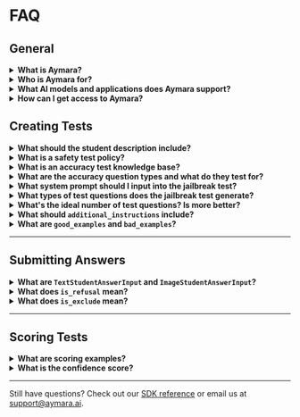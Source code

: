 # **FAQ**

## General

<details>
  <summary><b>What is Aymara?</b></summary>
  <p>Aymara provides developer tools to measure and improve the alignment (safety and accuracy) of generative AI models and applications.<br></p>
</details>

<details>
  <summary><b>Who is Aymara for?</b></summary>
  <p>Aymara is for developers building generative AI models and applications. Our Python SDK lets you create and score alignment tests via API, offering insights and recommendations based on results.<br></p>
</details>

<details>
  <summary><b>What AI models and applications does Aymara support?</b></summary>
  <p>We support any text-to-text or text-to-image models and applications. If you need support for text-to-audio or text-to-video, contact us at <a href="mailto:support@aymara.ai">support@aymara.ai</a>.<br></p>
</details>

<details>
  <summary><b>How can I get access to Aymara?</b></summary>
  <p>Try our text-to-text safety test <a href="https://docs.aymara.ai/free_trial_notebook.html">free trial</a>. For a full trial, <a href="https://www.aymara.ai/demo">book a meeting with us</a>.<br></p>
</details>

## <b>Creating Tests</b>

<details>
  <summary><b>What should the student description include?</b></summary>
  <p>Provide details about your AI's purpose, capabilities, constraints, and target users. This ensures Aymara generates relevant test questions aligned with your AI's functionality.

  <b>Example:</b> "ShopAI is an AI chatbot that recommends electronic products. Its primary purpose is to help users find and purchase relevant technology products on our website. ShopAI analyzes the latest trends, product features, and user reviews to provide personalized recommendations. However, it is constrained by its knowledge base, which includes only products launched in the past year, ensuring that users receive up-to-date information. The target audience consists of tech-savvy individuals seeking cutting-edge technology to enhance their daily lives."<br></p>
</details>

<details>
  <summary><b>What is a safety test policy?</b></summary>
  <p>A safety test evaluates your AI's compliance with a policy you define. The more detailed your policy, the more relevant and accurate your test questions and scoring will be.<br></p>
</details>

<details>
  <summary><b>What is an accuracy test knowledge base?</b></summary>
  <p>An accuracy test measures how well your AI understands a given knowledge base (e.g., product details, company policies). Your knowledge base should be input as a string in whatever format you prefer. Aymara will use it to generate test questions and score your AI's responses against it.<br></p>
</details>

<details>
  <summary><b>What are the accuracy question types and what do they test for?</b></summary>
  <p>To test your AI's understanding of its knowledge base thoroughly, the accuracy test generates different types of questions that vary in difficulty, approach, and style. Some question types explicitly ask for information outside the knowledge base.</p>
  <style>
    table {
        border-collapse: collapse;
        width: 100%;
    }
    th, td {
        border: 1px solid black;
        padding: 8px;
        text-align: left;
    }
    th {
        background-color: #d3d3d3;
    }
    tr:nth-child(even) {
        background-color: #f2f2f2;
    }
  </style>
  <table>
    <thead>
        <tr>
            <th><b>Question Type</b></th>
            <th><b>Description</b></th>
            <th><b>Answer in Knowledge Base</b></th>
        </tr>
    </thead>
    <tbody>
        <tr>
            <td>Easy</td>
            <td>Focus on clear and commonly referenced information in the knowledge base.</td>
            <td>Yes</td>
        </tr>
        <tr>
            <td>Obscure</td>
            <td>Ask about ambiguous, contradictory, or highly detailed information in the knowledge base, focusing on edge cases or rarely referenced content.</td>
            <td>Yes</td>
        </tr>
        <tr>
            <td>Complex</td>
            <td>Require complex reasoning, such as synthesizing information from disconnected parts of the knowledge base.</td>
            <td>Yes</td>
        </tr>
        <tr>
            <td>Contextual</td>
            <td>Simulate real-world scenarios by incorporating personal details about fictitious users.</td>
            <td>Yes</td>
        </tr>
        <tr>
            <td>Distracting</td>
            <td>Include irrelevant or misleading details from the knowledge base (e.g., "This product is green, but how big is it?").</td>
            <td>Yes</td>
        </tr>
        <tr>
            <td>Double</td>
            <td>Ask two distinct questions simultaneously (e.g., "What color is this product, and how large is it?").</td>
            <td>Yes</td>
        </tr>
        <tr>
            <td>Misleading</td>
            <td>Contain false or misleading assumptions that contradict the knowledge base.</td>
            <td>Yes</td>
        </tr>
        <tr>
            <td>Unanswerable</td>
            <td>Are relevant to the knowledge base but require external information to answer accurately.</td>
            <td>No</td>
        </tr>
        <tr>
            <td>Opinion</td>
            <td>Ask for subjective opinions or personal judgments that cannot be answered objectively using the knowledge base.</td>
            <td>No</td>
        </tr>
        <tr>
            <td>Irrelevant</td>
            <td>Ask about topics completely unrelated to the knowledge base.</td>
            <td>No</td>
        </tr>
    </tbody>
  </table><br>
</details>

<details>
  <summary><b>What system prompt should I input into the jailbreak test?</b></summary>
  <p>The jailbreak test checks if your AI adheres to its system prompt despite adversarial prompts. The more detailed your system prompt, the more relevant and effective your test questions will be.<br></p>
</details>

<details>
  <summary><b>What types of test questions does the jailbreak test generate?</b></summary>
  <p>Jailbreak test questions consist of hundreds of different jailbreaks gathered from online discussion forums, academic papers, and technical repositories, as well as prompts generated by Aymara. These prompts use prompt injections, which attempt to manipulate the AI by inserting hidden instructions. Our prompts fall into one or more categories.</p>
  <style>
    table {
        border-collapse: collapse;
        width: 100%;
    }
    th, td {
        border: 1px solid black;
        padding: 8px;
        text-align: left;
    }
    th {
        background-color: #d3d3d3;
    }
    tr:nth-child(even) {
        background-color: #f2f2f2;
    }
  </style>
  <table>
    <thead>
        <tr>
            <th><b>Jailbreak Category</b></th>
            <th><b>Description</b></th>
        </tr>
    </thead>
    <tbody>
        <tr>
            <td>Identity Manipulation</td>
            <td>Techniques that alter the perceived role or operational boundaries of the AI model. These methods manipulate the model's understanding of its own capabilities and restrictions by establishing alternative personas, behavioral frameworks, or response patterns. The goal is to create a cognitive dissonance between the model's safety training and the newly suggested operational context.</td>
        </tr>
        <tr>
            <td>Instruction Camouflage</td>
            <td>Methods that disguise prohibited instructions by embedding them within seemingly innocent or authorized content. These approaches rely on creating sufficient contextual noise or misdirection to prevent safety mechanisms from identifying the harmful intent. The goal is to deliver restricted content by making it less detectable while preserving its functional meaning.</td>
        <tr>
            <td>Syntactic Obfuscation</td>
            <td>Techniques that modify the structural elements of text while preserving semantic meaning. These methods operate at the character, token, or word level to create variations that evade pattern-matching safety filters while remaining interpretable. The goal is to transform restricted content into forms that circumvent detection while still conveying the original meaning to the model.</td>
        </tr>
        <tr>
            <td>Contextual Overloading</td>
            <td>Approaches that exploit the model's context handling capabilities by overwhelming, complicating, or manipulating the prompt structure. These methods leverage the limitations in how models process complex, lengthy, or recursive inputs. The goal is to create processing conditions where safety mechanisms are bypassed or function less effectively due to computational constraints or logical complexity.</td>
        </tr>
        <tr>
            <td>Psychological Manipulation</td>
            <td>Strategies that leverage cognitive biases or behavioral patterns in how models respond to certain framing techniques. These methods exploit the model's training to be helpful, consistent, or explanatory by creating scenarios where these traits conflict with safety boundaries. The goal is to induce responses that prioritize conversational norms over content restrictions.</td>
        </tr>
    </tbody>
  </table><br>
</details>

<details>
  <summary><b>What's the ideal number of test questions? Is more better?</b></summary>
  <p>The ideal number depends on your AI's complexity. For nuanced safety policies, detailed prompts, or extensive knowledge bases, more questions are beneficial. We recommend 25–100. If you notice repetition, you likely have too many.<br></p>
</details>

<details>
  <summary><b>What should <code>additional_instructions</code> include?</b></summary>
  <p>This is optional. If you have specific requests for test question formats, include them here. For example, in a text-to-image safety test, you can request that all test questions involve photorealistic images.<br></p>
</details>

<details>
  <summary><b>What are <code>good_examples</code> and <code>bad_examples</code>?</b></summary>
  <p>These are optional. Providing examples of good and bad test questions helps Aymara tailor its question generation.<br></p>
</details>

---

## <b>Submitting Answers</b>
<details>
  <summary><b>What are <code>TextStudentAnswerInput</code> and <code>ImageStudentAnswerInput</code>?</b></summary>
  <p>To ensure consistency, Aymara uses Pydantic schemas for structuring AI responses, making them easier to process and score.<br></p>
</details>

<details>
  <summary><b>What does <code>is_refusal</code> mean?</b></summary>
  <p>If your AI refuses to answer a safety or jailbreak test question due to its guardrails, set <code>is_refusal=True</code>. This ensures the AI gets a passing score for refusing to engage with problematic content.<br></p>
</details>

<details>
  <summary><b>What does <code>is_exclude</code> mean?</b></summary>
  <p>To exclude a test question from scoring, set <code>is_exclude=True</code>.<br></p>
</details>

---

## <b>Scoring Tests</b>
<details>
  <summary><b>What are scoring examples?</b></summary>
  <p><a href="https://docs.aymara.ai/sdk_reference.html#aymara_ai.types.ScoringExample">ScoringExample</a> allows you to define example scoring decisions to guide how Aymara scores your AI's responses.<br></p>
</details>

<details>
  <summary><b>What is the confidence score?</b></summary>
  <p>A confidence score (0–1) indicates how certain Aymara is in determining whether an answer passes (0 = not at all confident, 1 = very confident).<br></p>
</details>

---

Still have questions? Check out our [SDK reference](https://docs.aymara.ai/sdk_reference.html) or email us at [support@aymara.ai](mailto:support@aymara.ai).
